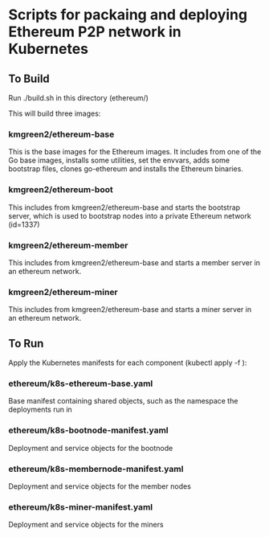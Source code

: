# Scripts for packaing and deploying Ethereum P2P network in Kubernetes

## To Build 

Run ./build.sh in this directory (ethereum/)

This will build three images:

### kmgreen2/ethereum-base

This is the base images for the Ethereum images.  It includes from one of the
Go base images, installs some utilities, set the envvars, adds some bootstrap
files, clones go-ethereum and installs the Ethereum binaries.

### kmgreen2/ethereum-boot

This includes from kmgreen2/ethereum-base and starts the bootstrap server, which is
used to bootstrap nodes into a private Ethereum network (id=1337)

### kmgreen2/ethereum-member

This includes from kmgreen2/ethereum-base and starts a member server in an
ethereum network.

### kmgreen2/ethereum-miner

This includes from kmgreen2/ethereum-base and starts a miner server in an
ethereum network.

## To Run

Apply the Kubernetes manifests for each component (kubectl apply -f <manifest>):

### ethereum/k8s-ethereum-base.yaml

Base manifest containing shared objects, such as the namespace the deployments run in

### ethereum/k8s-bootnode-manifest.yaml

Deployment and service objects for the bootnode

### ethereum/k8s-membernode-manifest.yaml

Deployment and service objects for the member nodes

### ethereum/k8s-miner-manifest.yaml

Deployment and service objects for the miners
